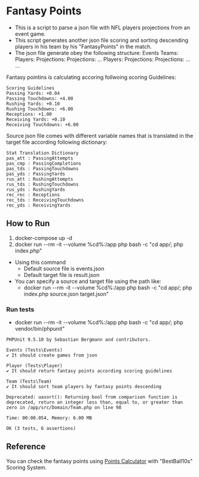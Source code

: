 # Fantasy Points
 - This is a script to parse a json file with NFL players projections from an event game. 
 - This script generates another json file scoring and sorting descending players in his team by his "FantasyPoints" in the match.
 - The json file generate obey the following structure:
Events
	<Event Details>
	Teams:
		<Team Details>
			Players:
				<Player Details>
				Projections:
					<Player Projections>
				<Player Details>
				Projections:
					<Player Projections>
				...
		<Team Details>
			Players:
				<Player Details>
				Projections:
					<Player Projections>
				<Player Details>
				Projections:
					<Player Projections>
				...
	...
			
Fantasy pointins is calculating accoring follwoing scoring Guidelines:

 ```
Scoring Guidelines
Passing Yards: +0.04
Passing Touchdowns: +4.00
Rushing Yards: +0.10
Rushing Touchdowns: +6.00
Receptions: +1.00
Receiving Yards: +0.10
Receiving Touchdowns: +6.00
 ```
Source json file comes with different variable names that is translated in the target file according following dictionary:
 ```		
Stat Translation Dictionary
pas_att : PassingAttempts
pas_cmp : PassingCompletions
pas_tds : PassingTouchdowns
pas_yds : PassingYards
rus_att : RushingAttempts
rus_tds : RushingTouchdowns
rus_yds : RushingYards
rec_rec : Receptions
rec_tds : ReceivingTouchdowns
rec_yds : ReceivingYards
```
 
 ## How to Run 
 1. docker-compose up -d
 2. docker run --rm -it --volume %cd%:/app php bash -c "cd app/; php index.php"
   - Using this command 
        - Default source file is events.json
        - Default target file is result.json
   - You can specify a source and target file using the path like:
        - docker run --rm -it --volume %cd%:/app php bash -c "cd app/; php index.php source.json target.json"   
   
 ### Run tests
 - docker run --rm -it --volume %cd%:/app php bash -c "cd app/; php vendor/bin/phpunit" 
 
 ```
PHPUnit 9.5.10 by Sebastian Bergmann and contributors.

Events (Tests\Events)
 ✔ It should create games from json

Player (Tests\Player)
 ✔ It should return fantasy points according scoring guidelines

Team (Tests\Team)
 ✔ It should sort team players by fantasy points descending

Deprecated: uasort(): Returning bool from comparison function is deprecated, return an integer less than, equal to, or greater than zero in /app/src/Domain/Team.php on line 98

Time: 00:00.054, Memory: 6.00 MB

OK (3 tests, 6 assertions)
```

## Reference
You can check the fantasy points using [Points Calculator](https://simulatedfootball.com/leagues/points-calculator.html) with "BestBall10s" Scoring System.						
